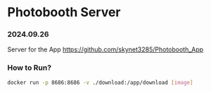 # Photobooth Server

### 2024.09.26

Server for the App https://github.com/skynet3285/Photobooth_App

### How to Run?

```bash
docker run -p 8686:8686 -v ./download:/app/download [image]
```
